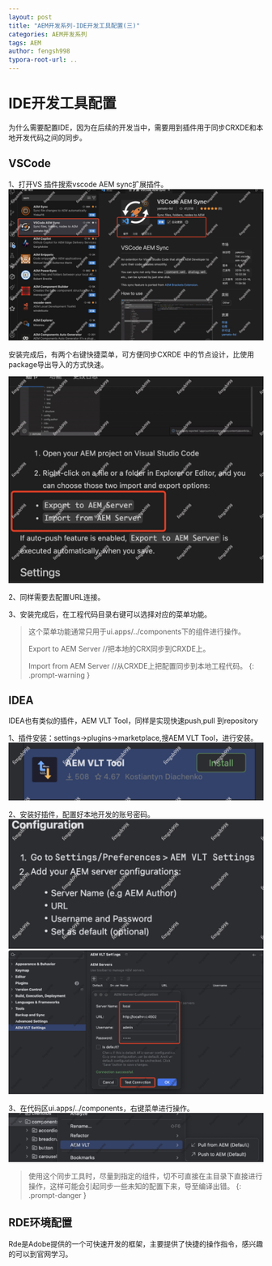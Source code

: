 ```yaml
---
layout: post
title: "AEM开发系列-IDE开发工具配置(三)"
categories: AEM开发系列
tags: AEM
author: fengsh998
typora-root-url: ..
---
```


# IDE开发工具配置

为什么需要配置IDE，因为在后续的开发当中，需要用到插件用于同步CRXDE和本地开发代码之间的同步。

## VSCode
1、打开VS 插件搜索vscode AEM sync扩展插件。
![img](/assets/articles/aem/IDEConfig/vscode.jpg)

安装完成后，有两个右键快捷菜单，可方便同步CXRDE 中的节点设计，比使用package导出导入的方式快速。

![img](/assets/articles/aem/IDEConfig/vstools.jpg)

2、同样需要去配置URL连接。

3、安装完成后，在工程代码目录右键可以选择对应的菜单功能。

> 这个菜单功能通常只用于ui.apps/../components下的组件进行操作。
> 
> Export to AEM Server //把本地的CRX同步到CRXDE上。
> 
> Import from AEM Server //从CRXDE上把配置同步到本地工程代码。
{: .prompt-warning }

## IDEA

IDEA也有类似的插件，AEM VLT Tool，同样是实现快速push,pull 到repository

1、插件安装：settings->plugins->marketplace,搜AEM VLT Tool，进行安装。
![img](/assets/articles/aem/IDEConfig/ideainstall.jpg)

2、安装好插件，配置好本地开发的账号密码。
![img](/assets/articles/aem/IDEConfig/ideas.jpg)
![img](/assets/articles/aem/IDEConfig/ideacfg.jpg)

3、在代码区ui.apps/../components，右键菜单进行操作。
![img](/assets/articles/aem/IDEConfig/ideasync.jpg)

> 使用这个同步工具时，尽量到指定的组件，切不可直接在主目录下直接进行操作，这样可能会引起同步一些未知的配置下来，导至编译出错。
{: .prompt-danger }

## RDE环境配置
Rde是Adobe提供的一个可快速开发的框架，主要提供了快捷的操作指令，感兴趣的可以到官网学习。

